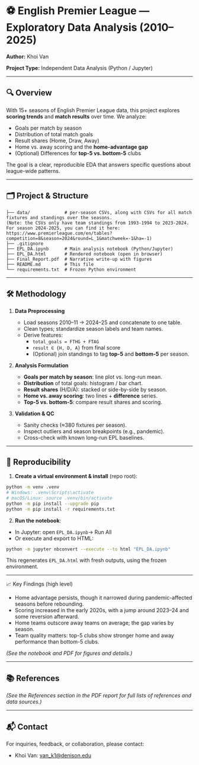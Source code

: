 # ⚽ English Premier League — Exploratory Data Analysis (2010–2025)

**Author:** Khoi Van

**Project Type:** Independent Data Analysis (Python / Jupyter)

---

## 🔍 Overview
With 15+ seasons of English Premier League data, this project explores **scoring trends** and **match results** over time. We analyze:
- Goals per match by season
- Distribution of total match goals
- Result shares (Home, Draw, Away)
- Home vs. away scoring and the **home-advantage gap**
- (Optional) Differences for **top-5 vs. bottom-5** clubs

The goal is a clear, reproducible EDA that answers specific questions about league-wide patterns.

---

## 🗂 Project & Structure
```
├── data/             # per-season CSVs, along with CSVs for all match fixtures and standings over the seasons.
(Note: the CSVs only have team standings from 1993-1994 to 2023-2024. For season 2024-2025, you can find it here: https://www.premierleague.com/en/tables?competition=8&season=2024&round=L_1&matchweek=-1&ha=-1)
├── .gitignore
├── EPL_DA.ipynb      # Main analysis notebook (Python/Jupyter)
├── EPL_DA.html       # Rendered notebook (open in browser)
├── Final_Report.pdf  # Narrative write-up with figures
├── README.md         # This file
└── requirements.txt  # Frozen Python environment
```

---

## 🛠 Methodology
1. **Data Preprocessing**
   - Load seasons 2010–11 → 2024–25 and concatenate to one table.
   - Clean types; standardize season labels and team names.
   - Derive features:
     - `total_goals = FTHG + FTAG`
     - `result ∈ {H, D, A}` from final score
     - (Optional) join standings to tag **top-5** and **bottom-5** per season.

2. **Analysis Formulation**
   - **Goals per match by season**: line plot vs. long-run mean.
   - **Distribution** of total goals: histogram / bar chart.
   - **Result shares** (H/D/A): stacked or side-by-side by season.
   - **Home vs. away scoring**: two lines + **difference** series.
   - **Top-5 vs. bottom-5**: compare result shares and scoring.

3. **Validation & QC**
   - Sanity checks (≈380 fixtures per season).
   - Inspect outliers and season breakpoints (e.g., pandemic).
   - Cross-check with known long-run EPL baselines.

---

## 🔁 Reproducibility
1) **Create a virtual environment & install** (repo root):
```bash
python -m venv .venv
# Windows: .venv\Scripts\activate
# macOS/Linux: source .venv/bin/activate
python -m pip install --upgrade pip
python -m pip install -r requirements.txt
```

2) **Run the notebook**:
- In Jupyter: open `EPL_DA.ipynb`-> Run All
- Or execute and export to HTML:
```bash
python -m jupyter nbconvert --execute --to html "EPL_DA.ipynb"
```
This regenerates `EPL_DA.html` with fresh outputs, using the frozen environment.

---

📈 Key Findings (high level)

- Home advantage persists, though it narrowed during pandemic-affected seasons before rebounding.
- Scoring increased in the early 2020s, with a jump around 2023–24 and some reversion afterward.
- Home teams outscore away teams on average; the gap varies by season.
- Team quality matters: top-5 clubs show stronger home and away performance than bottom-5 clubs.

*(See the notebook and PDF for figures and details.)*

---

## 📚 References

*(See the References section in the PDF report for full lists of references and data sources.)*

---

## 📬 Contact
For inquiries, feedback, or collaboration, please contact:
- Khoi Van: van_k1@denison.edu
